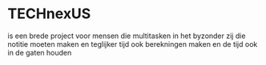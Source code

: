 # TECHnexUS
is een brede project voor mensen die multitasken in het byzonder zij die notitie moeten maken en teglijker tijd ook berekningen maken en de tijd ook in de gaten houden 
